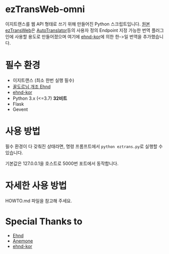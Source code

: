 # ezTransWeb-omni
이지트랜스를 웹 API 형태로 쓰기 위해 만들어진 Python 스크립트입니다. [원본 ezTransWeb](https://github.com/HelloKS/ezTransWeb)은 [AutoTranslator](https://github.com/bbepis/XUnity.AutoTranslator)등의 사용자 정의 Endpoint 지정 가능한 번역 플러그인에 사용할 용도로 만들어졌으며 여기에 [ehnd-kor](https://github.com/stypr/ehnd-kor)에 의한 한->일 번역을 추가했습니다.

# 필수 환경
* 이지트랜스 (최소 한번 실행 필수)
* [꿀도르님 개조 Ehnd](https://blog.naver.com/waltherp38/221062272423)
* [ehnd-kor](https://github.com/stypr/ehnd-kor)
* Python 3.x (<=3.7) **32비트** 
* Flask
* Gevent
# 사용 방법
필수 환경이 다 갖춰진 상태라면, 명령 프롬프트에서 `python eztrans.py`로 실행할 수 있습니다.

기본값은 127.0.0.1을 호스트로 5000번 포트에서 동작합니다.
# 자세한 사용 방법
HOWTO.md 파일을 참고해 주세요.
# Special Thanks to
* [Ehnd](https://github.com/sokcuri/ehnd)
* [Anemone](https://github.com/sokcuri/anemone)
* [ehnd-kor](https://github.com/stypr/ehnd-kor)
